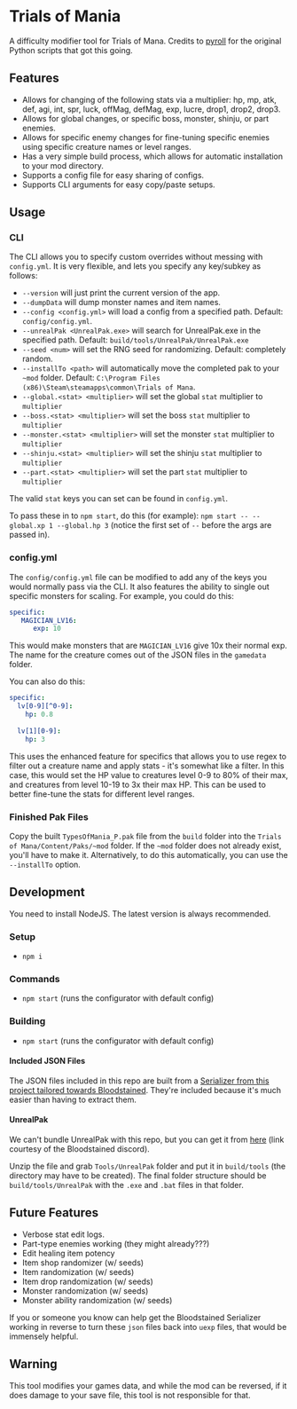 # Trials of Mania

A difficulty modifier tool for Trials of Mana. Credits to [pyroll](https://github.com/pyroll/Trials-of-Mania---Difficulty-Mod) for the original Python scripts that got this going.

## Features

* Allows for changing of the following stats via a multiplier: hp, mp, atk, def, agi, int, spr, luck, offMag, defMag, exp, lucre, drop1, drop2, drop3.
* Allows for global changes, or specific boss, monster, shinju, or part enemies.
* Allows for specific enemy changes for fine-tuning specific enemies using specific creature names or level ranges.
* Has a very simple build process, which allows for automatic installation to your mod directory.
* Supports a config file for easy sharing of configs.
* Supports CLI arguments for easy copy/paste setups.

## Usage

### CLI

The CLI allows you to specify custom overrides without messing with `config.yml`. It is very flexible, and lets you specify any key/subkey as follows:

* `--version` will just print the current version of the app.
* `--dumpData` will dump monster names and item names.
* `--config <config.yml>` will load a config from a specified path. Default: `config/config.yml`.
* `--unrealPak <UnrealPak.exe>` will search for UnrealPak.exe in the specified path. Default: `build/tools/UnrealPak/UnrealPak.exe`
* `--seed <num>` will set the RNG seed for randomizing. Default: completely random.
* `--installTo <path>` will automatically move the completed pak to your `~mod` folder. Default: `C:\Program Files (x86)\Steam\steamapps\common\Trials of Mana`.
* `--global.<stat> <multiplier>` will set the global `stat` multiplier to `multiplier` 
* `--boss.<stat> <multiplier>` will set the boss `stat` multiplier to `multiplier` 
* `--monster.<stat> <multiplier>` will set the monster `stat` multiplier to `multiplier` 
* `--shinju.<stat> <multiplier>` will set the shinju `stat` multiplier to `multiplier` 
* `--part.<stat> <multiplier>` will set the part `stat` multiplier to `multiplier` 

The valid `stat` keys you can set can be found in `config.yml`.

To pass these in to `npm start`, do this (for example): `npm start -- --global.xp 1 --global.hp 3` (notice the first set of `--` before the args are passed in).

### config.yml

The `config/config.yml` file can be modified to add any of the keys you would normally pass via the CLI. It also features the ability to single out specific monsters for scaling. For example, you could do this:

```yml
specific:
   MAGICIAN_LV16:
      exp: 10
```

This would make monsters that are `MAGICIAN_LV16` give 10x their normal exp. The name for the creature comes out of the JSON files in the `gamedata` folder.

You can also do this:

```yml
specific:
  lv[0-9][^0-9]:
    hp: 0.8
  
  lv[1][0-9]:
    hp: 3
```

This uses the enhanced feature for specifics that allows you to use regex to filter out a creature name and apply stats - it's somewhat like a filter. In this case, this would set the HP value to creatures level 0-9 to 80% of their max, and creatures from level 10-19 to 3x their max HP. This can be used to better fine-tune the stats for different level ranges.

### Finished Pak Files

Copy the built `TypesOfMania_P.pak` file from the `build` folder into the `Trials of Mana/Content/Paks/~mod` folder. If the `~mod` folder does not already exist, you'll have to make it. Alternatively, to do this automatically, you can use the `--installTo` option.

## Development

You need to install NodeJS. The latest version is always recommended.

### Setup

* `npm i`

### Commands

* `npm start` (runs the configurator with default config)

### Building

* `npm start` (runs the configurator with default config)

#### Included JSON Files

The JSON files included in this repo are built from a [Serializer from this project tailored towards Bloodstained](https://github.com/ithinkandicode/bloodstained-tools/tree/master/Serializer). They're included because it's much easier than having to extract them.

#### UnrealPak

We can't bundle UnrealPak with this repo, but you can get it from [here](https://mega.nz/file/BY0gUIqI#rYaUGom59yFDLNGtwai1W_QSeLZDIEd3qFbeApJ5f3Q) (link courtesy of the Bloodstained discord). 

Unzip the file and grab `Tools/UnrealPak` folder and put it in `build/tools` (the directory may have to be created). The final folder structure should be `build/tools/UnrealPak` with the `.exe` and `.bat` files in that folder.

## Future Features

* Verbose stat edit logs.
* Part-type enemies working (they might already???)
* Edit healing item potency
* Item shop randomizer (w/ seeds)
* Item randomization (w/ seeds)
* Item drop randomization (w/ seeds)
* Monster randomization (w/ seeds)
* Monster ability randomization (w/ seeds)

If you or someone you know can help get the Bloodstained Serializer working in reverse to turn these `json` files back into `uexp` files, that would be immensely helpful.

## Warning

This tool modifies your games data, and while the mod can be reversed, if it does damage to your save file, this tool is not responsible for that.